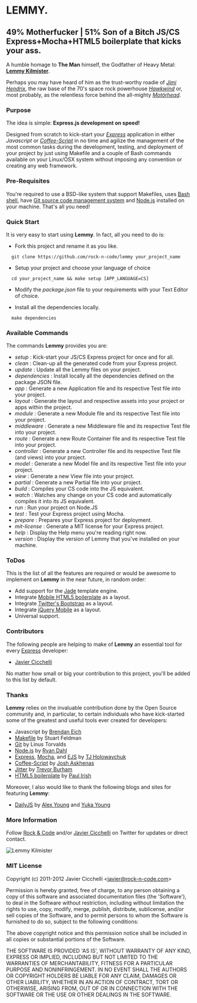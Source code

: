 # LEMMY. 
## 49% Motherfucker | 51% Son of a Bitch JS/CS Express+Mocha+HTML5 boilerplate that kicks your ass.

A humble homage to __The Man__ himself, the Godfather of Heavy Metal: __[Lemmy Kilmister][0]__.
 
Perhaps you may have heard of him as the trust-worthy roadie of *[Jimi Hendrix][1]*, 
the raw base of the 70's space rock powerhouse *[Hawkwind][2]* or, most 
probably, as the relentless force behind the all-mighty *[Motörhead][3]*.

### Purpose

The idea is simple: __Express.js development on speed!__

Designed from scratch to kick-start your *[Express][4]* application in 
either *Javascript* or *[Coffee-Script][5]* in no time and agilize the 
management of the most common tasks during the development, testing, and
deployment of your project by just using Makefile and a couple of Bash commands
available on your Linux/OSX system without imposing any convention or creating 
any web framework.

### Pre-Requisites

You're required to use a BSD-like system that support Makefiles, uses
[Bash shell][6], have [Git source code management system][7] and [Node.js][8] installed 
on your machine. That's all you need!

### Quick Start

It is very easy to start using __Lemmy__. In fact, all you need to do is:

* Fork this project and rename it as you like.

```shell
  git clone https://github.com/rock-n-code/lemmy your_project_name
```

* Setup your project and choose your language of choice

```shell
  cd your_project_name && make setup [APP_LANGUAGE=CS]
```

* Modify the *package.json* file to your requirements with your Text
  Editor of choice.

* Install all the dependencies locally.

```shell
  make dependencies
```

### Available Commands

The commands __Lemmy__ provides you are:

* *setup* : Kick-start your JS/CS Express project for once and for all.
* *clean* : Clean-up all the generated code from your Express project.
* *update* : Update all the Lemmy files on your project.
* *dependencies* : Install locally all the dependencies defined on the package JSON file.
* *app* : Generate a new Application file and its respective Test file into your project.
* *layout* : Generate the layout and respective assets into your project or apps within the project.
* *module* : Generate a new Module file and its respective Test file into your project.
* *middleware* : Generate a new Middleware file and its respective Test file into your project.
* *route* : Generate a new Route Container file and its respective Test file into your project.
* *controller* : Generate a new Controller file and its respective Test file (and views) into your project.
* *model* : Generate a new Model file and its respective Test file into your project.
* *view* : Generate a new View file into your project.
* *partial* : Generate a new Partial file into your project.
* *build* : Compiles your CS code into the JS equivalent.
* *watch* : Watches any change on your CS code and automatically compiles it into its JS equivalent.
* *run* : Run your project on Node.JS
* *test* : Test your Express project using Mocha.
* *prepare* : Prepares your Express project for deployment.
* *mit-license* : Generate a MIT license for your Express project.
* *help* : Display the Help menu you're reading right now.
* *version* : Display the version of Lemmy that you've installed on your machine.

### ToDos

This is the list of all the features are required or would be awesome to
implement on __Lemmy__ in the near future, in random order:

* Add support for the [Jade][30] template engine.
* Integrate [Mobile HTML5 boilerplate][29] as a layout.
* Integrate [Twitter's Bootstrap][22] as a layout.
* Integrate [jQuery Mobile][23] as a layout.
* Universal support.

### Contributors

The following people are helping to make of __Lemmy__ an essential tool
for every [Express][4] developer:

* [Javier Cicchelli][11]

No matter how small or big your contribution to this project, you'll be
added to this list by default.

### Thanks

__Lemmy__ relies on the invaluable contribution done by the Open Source 
community and, in particular, to certain individuals who have kick-started 
some of the greatest and useful tools ever created for developers:

* Javascript by [Brendan Eich][15]
* [Makefile][16] by Stuart Feldman
* [Git][7] by Linus Torvalds
* [Node.js][8] by [Ryan Dahl][17]
* [Express][4], [Mocha][13], and [EJS][14] by [TJ Holowaychuk][18]
* [Coffee-Script][5] by [Josh Askhenas][19]
* [Jitter][12] by [Trevor Burham][20]
* [HTML5 boilerplate][10] by [Paul Irish][21]

Moreover, I also would like to thank the following blogs and sites for featuring __Lemmy__:

* [DailyJS][26] by [Alex Young][27] and [Yuka Young][28]

### More Information

Follow [Rock & Code][24] and/or [Javier Cicchelli][25] on Twitter for updates or direct contact.

![Lemmy Kilmister][9]

### MIT License

Copyright (c) 2011-2012 Javier Cicchelli &lt;javier@rock-n-code.com&gt;

Permission is hereby granted, free of charge, to any person obtaining a copy of this 
software and associated documentation files (the 'Software'), to deal in the Software 
without restriction, including without limitation the rights to use, copy, modify, 
merge, publish, distribute, sublicense, and/or sell copies of the Software, and to 
permit persons to whom the Software is furnished to do so, subject to the following 
conditions:

The above copyright notice and this permission notice shall be included in all copies 
or substantial portions of the Software.

THE SOFTWARE IS PROVIDED 'AS IS', WITHOUT WARRANTY OF ANY KIND, EXPRESS OR IMPLIED, 
INCLUDING BUT NOT LIMITED TO THE WARRANTIES OF MERCHANTABILITY, FITNESS FOR A PARTICULAR 
PURPOSE AND NONINFRINGEMENT. IN NO EVENT SHALL THE AUTHORS OR COPYRIGHT HOLDERS BE LIABLE 
FOR ANY CLAIM, DAMAGES OR OTHER LIABILITY, WHETHER IN AN ACTION OF CONTRACT, TORT OR 
OTHERWISE, ARISING FROM, OUT OF OR IN CONNECTION WITH THE SOFTWARE OR THE USE OR 
OTHER DEALINGS IN THE SOFTWARE. 

[0]: http://en.wikipedia.org/wiki/Lemmy
[1]: http://www.jimihendrix.com
[2]: http://www.hawkwind.com/
[3]: http://www.imotorhead.com
[4]: http://expressjs.com
[5]: http://coffeescript.org
[6]: http://www.gnu.org/software/bash
[7]: http://git-scm.com
[8]: http://nodejs.org
[9]: http://30daysout.files.wordpress.com/2010/12/lemmypublicity1robertjohn_20101130_123211.jpg
[10]: http://html5boilerplate.com
[11]: https://github.com/mr-rock
[12]: https://github.com/TrevorBurnham/Jitter
[13]: http://visionmedia.github.com/mocha
[14]: https://github.com/visionmedia/ejs
[15]: http://brendaneich.com
[16]: http://www.gnu.org/software/make/manual/make.html
[17]: http://tinyclouds.org
[18]: http://tjholowaychuk.com
[19]: https://github.com/jashkenas
[20]: http://trevorburnham.com
[21]: http://paulirish.com
[22]: http://twitter.github.com/bootstrap
[23]: http://jquerymobile.com
[24]: http://twitter.com/#!/rockncode
[25]: http://twitter.com/#!/monsieur_rock
[26]: http://dailyjs.com/2012/02/15/node-roundup
[27]: http://twitter.com/#!/alex_young
[28]: http://twitter.com/#!/YukaYoung
[29]: http://html5boilerplate.com/mobile
[30]: http://jade-lang.com